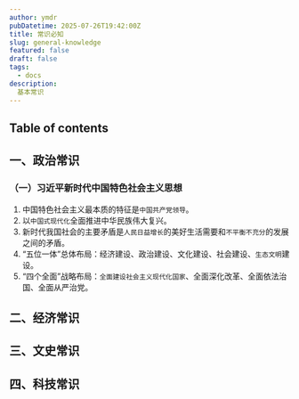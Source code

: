 ```yaml
---
author: ymdr
pubDatetime: 2025-07-26T19:42:00Z
title: 常识必知
slug: general-knowledge
featured: false
draft: false
tags:
  - docs
description:
  基本常识
---
```

## Table of contents

## 一、政治常识

### （一）习近平新时代中国特色社会主义思想
1. 中国特色社会主义最本质的特征是`中国共产党领导`。
2. 以`中国式现代化`全面推进中华民族伟大复兴。
3. 新时代我国社会的主要矛盾是`人民日益增长`的美好生活需要和`不平衡不充分`的发展之间的矛盾。
4. “五位一体”总体布局：经济建设、政治建设、文化建设、社会建设、`生态文明`建设。
5. “四个全面”战略布局：`全面建设社会主义现代化国家`、全面深化改革、全面依法治国、全面从严治党。

## 二、经济常识

## 三、文史常识

## 四、科技常识
